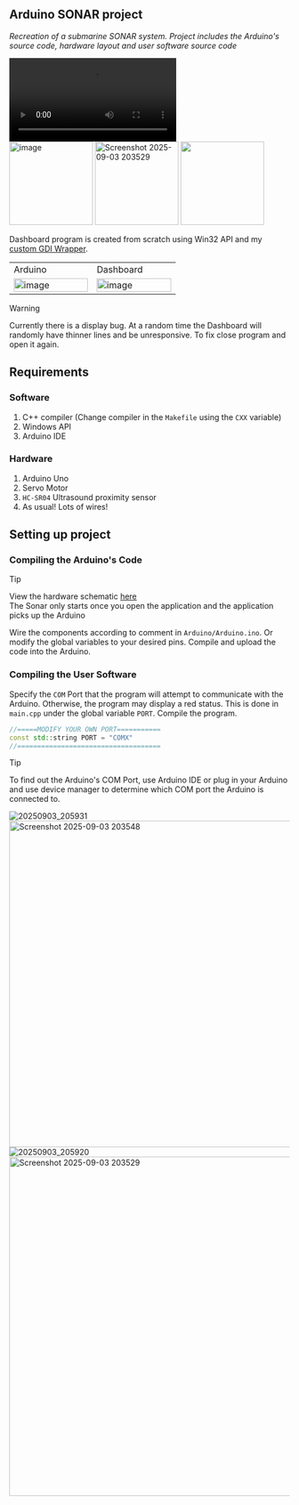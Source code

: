 ## Arduino SONAR project

_Recreation of a submarine SONAR system. Project includes the Arduino's source code, hardware layout and user software source code_


<div>
    <video align="center" src="https://github.com/user-attachments/assets/0445695c-e8ca-448c-8a5f-30ec7c989dab"></video>
</div>

<div>
    <img height="150" alt="image" src="https://github.com/user-attachments/assets/fd01f291-f6b8-4dc8-ad3e-15eb93ad70e3" />
    <img height="150" alt="Screenshot 2025-09-03 203529" src="https://github.com/user-attachments/assets/7539c8e6-6c2e-410d-9082-55901f87c384" />
    <img height="150" src="https://github.com/user-attachments/assets/48126b50-d940-4843-a1e7-0e4660bf7fe4" />
</div>

Dashboard program is created from scratch using Win32 API and my [custom GDI Wrapper](https://github.com/111nation/GDI-Paint).

<table width="100%">
    <tr width="100%"> 
        <td width="33%">Arduino</td>
        <td width="33%">Dashboard</td>
    </tr>
    <tr> 
        <td>
            <img width="100%" alt="image" src="https://github.com/user-attachments/assets/89f9185f-b3cd-4bdf-bdeb-e0ff40ca118a" />
        </td>
        <td>
            <img width="100%" alt="image" src="https://github.com/user-attachments/assets/ce273748-4357-420c-8913-1739cc47cafc" />
        </td>
    </tr>
</table>


> [!WARNING]
> Currently there is a display bug. At a random time the Dashboard will randomly have thinner lines and be unresponsive. To fix close program and open it again.

## Requirements

### Software
1. C++ compiler (Change compiler in the `Makefile` using the `CXX` variable)
2. Windows API
3. Arduino IDE

### Hardware 
1. Arduino Uno
2. Servo Motor
3. `HC-SR04` Ultrasound proximity sensor
4. As usual! Lots of wires!
## Setting up project

### Compiling the Arduino's Code

> [!TIP]
> View the hardware schematic [here](https://www.tinkercad.com/things/3Z7AwWb3J9N-arduino-sonar?sharecode=FVrB-NFXI3Xmc8mkWua5r6s-1oXGtLLmNKCZMzZmYlg) <br />
> The Sonar only starts once you open the application and the application picks up the Arduino

Wire the components according to comment in `Arduino/Arduino.ino`. Or modify the global variables to your desired pins. Compile and upload the code into the Arduino.

### Compiling the User Software
Specify the `COM` Port that the program will attempt to communicate with the Arduino. Otherwise, the program may display a red status. This is done in `main.cpp` under the global variable `PORT`. Compile the program. 

```c++
//=====MODIFY YOUR OWN PORT===========
const std::string PORT = "COMX"
//====================================
```

> [!TIP]
> To find out the Arduino's COM Port, use Arduino IDE or plug in your Arduino and use device manager to determine which COM port the Arduino is connected to.

![20250903_205931](https://github.com/user-attachments/assets/848bff34-8b42-4a61-97dd-b32376bee6de)
<img width="1132" height="587" alt="Screenshot 2025-09-03 203548" src="https://github.com/user-attachments/assets/8d0485fc-3d27-4698-a7e7-12015ca00d17" />
![20250903_205920](https://github.com/user-attachments/assets/4f3a2273-e510-46f2-b9af-894376b76955)
<img width="1326" height="610" alt="Screenshot 2025-09-03 203529" src="https://github.com/user-attachments/assets/a467ac31-a6e6-49d5-a148-94ab882d3fac" />



